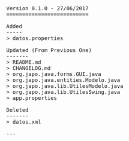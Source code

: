 <pre>

Version 0.1.0 - 27/06/2017
==========================

Added
-----
> datos.properties

Updated (From Previous One)
-------
> README.md
> CHANGELOG.md
> org.japo.java.forms.GUI.java
> org.japo.java.entities.Modelo.java
> org.japo.java.lib.UtilesModelo.java
> org.japo.java.lib.UtilesSwing.java
> app.properties

Deleted
-------
> datos.xml

---

</pre>